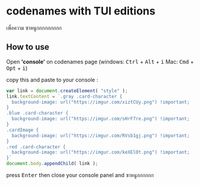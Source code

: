 codenames with TUI editions
=======
เพื่อความ ซาหนูกกกกกกกกก

## How to use
Open **'console'** on codenames page
(windows: <kbd>Ctrl</kbd> + <kbd>Alt</kbd> + <kbd>i</kbd> Mac: <kbd>Cmd</kbd> + <kbd>Opt</kbd> + <kbd>i</kbd>)

copy this and paste to your console : 

```javascript
var link = document.createElement( "style" );
link.textContent = `.gray .card-character {
  background-image: url("https://imgur.com/xiztCUy.png") !important;
}
.blue .card-character {
  background-image: url("https://imgur.com/sHrF7re.png") !important;
}
.cardImage {
  background-image: url("https://imgur.com/RVsb1gj.png") !important;
}
.red .card-character {
  background-image: url("https://imgur.com/keXElOt.png") !important;
}`
document.body.appendChild( link );

```
press <kbd>Enter</kbd> then close your console panel and ซาหนูกกกกกก